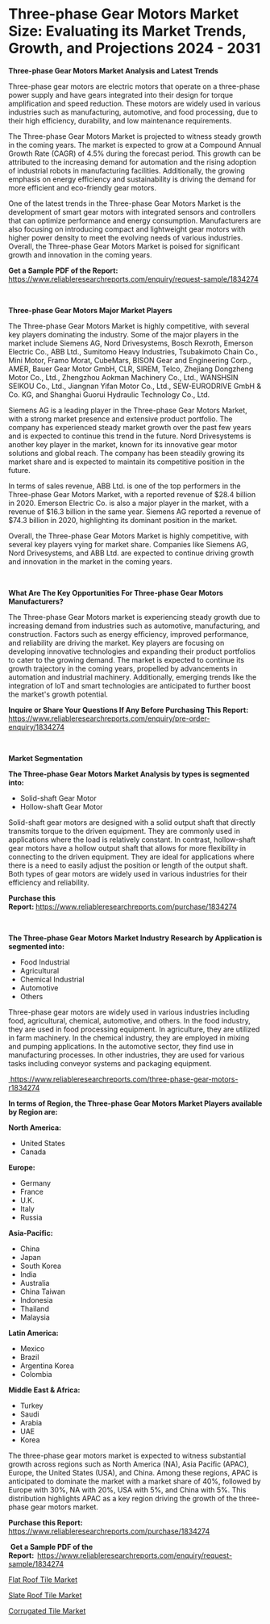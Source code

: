 <p><h1>Three-phase Gear Motors Market Size: Evaluating its Market Trends, Growth, and Projections 2024 - 2031</h1></p><p><strong>Three-phase Gear Motors Market Analysis and Latest Trends</strong></p>
<p><p>Three-phase gear motors are electric motors that operate on a three-phase power supply and have gears integrated into their design for torque amplification and speed reduction. These motors are widely used in various industries such as manufacturing, automotive, and food processing, due to their high efficiency, durability, and low maintenance requirements.</p><p>The Three-phase Gear Motors Market is projected to witness steady growth in the coming years. The market is expected to grow at a Compound Annual Growth Rate (CAGR) of 4.5% during the forecast period. This growth can be attributed to the increasing demand for automation and the rising adoption of industrial robots in manufacturing facilities. Additionally, the growing emphasis on energy efficiency and sustainability is driving the demand for more efficient and eco-friendly gear motors.</p><p>One of the latest trends in the Three-phase Gear Motors Market is the development of smart gear motors with integrated sensors and controllers that can optimize performance and energy consumption. Manufacturers are also focusing on introducing compact and lightweight gear motors with higher power density to meet the evolving needs of various industries. Overall, the Three-phase Gear Motors Market is poised for significant growth and innovation in the coming years.</p></p>
<p><strong>Get a Sample PDF of the Report:&nbsp;</strong> <a href="https://www.reliableresearchreports.com/enquiry/request-sample/1834274">https://www.reliableresearchreports.com/enquiry/request-sample/1834274</a></p>
<p>&nbsp;</p>
<p><strong>Three-phase Gear Motors Major Market Players</strong></p>
<p><p>The Three-phase Gear Motors Market is highly competitive, with several key players dominating the industry. Some of the major players in the market include Siemens AG, Nord Drivesystems, Bosch Rexroth, Emerson Electric Co., ABB Ltd., Sumitomo Heavy Industries, Tsubakimoto Chain Co., Mini Motor, Framo Morat, CubeMars, BISON Gear and Engineering Corp., AMER, Bauer Gear Motor GmbH, CLR, SIREM, Telco, Zhejiang Dongzheng Motor Co., Ltd., Zhengzhou Aokman Machinery Co., Ltd., WANSHSIN SEIKOU Co., Ltd., Jiangnan Yifan Motor Co., Ltd., SEW-EURODRIVE GmbH & Co. KG, and Shanghai Guorui Hydraulic Technology Co., Ltd. </p><p>Siemens AG is a leading player in the Three-phase Gear Motors Market, with a strong market presence and extensive product portfolio. The company has experienced steady market growth over the past few years and is expected to continue this trend in the future. Nord Drivesystems is another key player in the market, known for its innovative gear motor solutions and global reach. The company has been steadily growing its market share and is expected to maintain its competitive position in the future.</p><p>In terms of sales revenue, ABB Ltd. is one of the top performers in the Three-phase Gear Motors Market, with a reported revenue of $28.4 billion in 2020. Emerson Electric Co. is also a major player in the market, with a revenue of $16.3 billion in the same year. Siemens AG reported a revenue of $74.3 billion in 2020, highlighting its dominant position in the market.</p><p>Overall, the Three-phase Gear Motors Market is highly competitive, with several key players vying for market share. Companies like Siemens AG, Nord Drivesystems, and ABB Ltd. are expected to continue driving growth and innovation in the market in the coming years.</p></p>
<p>&nbsp;</p>
<p><strong>What Are The Key Opportunities For Three-phase Gear Motors Manufacturers?</strong></p>
<p><p>The Three-phase Gear Motors market is experiencing steady growth due to increasing demand from industries such as automotive, manufacturing, and construction. Factors such as energy efficiency, improved performance, and reliability are driving the market. Key players are focusing on developing innovative technologies and expanding their product portfolios to cater to the growing demand. The market is expected to continue its growth trajectory in the coming years, propelled by advancements in automation and industrial machinery. Additionally, emerging trends like the integration of IoT and smart technologies are anticipated to further boost the market's growth potential.</p></p>
<p><strong>Inquire or Share Your Questions If Any Before Purchasing This Report:</strong> <a href="https://www.reliableresearchreports.com/enquiry/pre-order-enquiry/1834274">https://www.reliableresearchreports.com/enquiry/pre-order-enquiry/1834274</a></p>
<p>&nbsp;</p>
<p><strong>Market Segmentation</strong></p>
<p><strong>The Three-phase Gear Motors Market Analysis by types is segmented into:</strong></p>
<p><ul><li>Solid-shaft Gear Motor</li><li>Hollow-shaft Gear Motor</li></ul></p>
<p><p>Solid-shaft gear motors are designed with a solid output shaft that directly transmits torque to the driven equipment. They are commonly used in applications where the load is relatively constant. In contrast, hollow-shaft gear motors have a hollow output shaft that allows for more flexibility in connecting to the driven equipment. They are ideal for applications where there is a need to easily adjust the position or length of the output shaft. Both types of gear motors are widely used in various industries for their efficiency and reliability.</p></p>
<p><strong>Purchase this Report:&nbsp;</strong><a href="https://www.reliableresearchreports.com/purchase/1834274">https://www.reliableresearchreports.com/purchase/1834274</a></p>
<p>&nbsp;</p>
<p><strong>The Three-phase Gear Motors Market Industry Research by Application is segmented into:</strong></p>
<p><ul><li>Food Industrial</li><li>Agricultural</li><li>Chemical Industrial</li><li>Automotive</li><li>Others</li></ul></p>
<p><p>Three-phase gear motors are widely used in various industries including food, agricultural, chemical, automotive, and others. In the food industry, they are used in food processing equipment. In agriculture, they are utilized in farm machinery. In the chemical industry, they are employed in mixing and pumping applications. In the automotive sector, they find use in manufacturing processes. In other industries, they are used for various tasks including conveyor systems and packaging equipment.</p></p>
<p><a href="https://www.reliableresearchreports.com/three-phase-gear-motors-r1834274">&nbsp;https://www.reliableresearchreports.com/three-phase-gear-motors-r1834274</a></p>
<p><strong>In terms of Region, the Three-phase Gear Motors Market Players available by Region are:</strong></p>
<p>
    <p> <strong> North America: </strong>
        <ul>
            <li>United States</li>
            <li>Canada</li>
        </ul>
        </p> 
    <p> <strong> Europe: </strong>
        <ul>
            <li>Germany</li>
            <li>France</li>
            <li>U.K.</li>
            <li>Italy</li>
            <li>Russia</li>
        </ul>
        </p> 
    <p> <strong> Asia-Pacific: </strong>
        <ul>
            <li>China</li>
            <li>Japan</li>
            <li>South Korea</li>
            <li>India</li>
            <li>Australia</li>
            <li>China Taiwan</li>
            <li>Indonesia</li>
            <li>Thailand</li>
            <li>Malaysia</li>
        </ul>
        </p> 
    <p> <strong> Latin America: </strong>
        <ul>
            <li>Mexico</li>
            <li>Brazil</li>
            <li>Argentina Korea</li>
            <li>Colombia</li>
        </ul>
        </p> 
    <p> <strong> Middle East & Africa: </strong>
        <ul>
            <li>Turkey</li>
            <li>Saudi</li>
            <li>Arabia</li>
            <li>UAE</li>
            <li>Korea</li>
        </ul>
    </p>
    </p>
<p><p>The three-phase gear motors market is expected to witness substantial growth across regions such as North America (NA), Asia Pacific (APAC), Europe, the United States (USA), and China. Among these regions, APAC is anticipated to dominate the market with a market share of 40%, followed by Europe with 30%, NA with 20%, USA with 5%, and China with 5%. This distribution highlights APAC as a key region driving the growth of the three-phase gear motors market.</p></p>
<p><strong>Purchase this Report: </strong><a href="https://www.reliableresearchreports.com/purchase/1834274">https://www.reliableresearchreports.com/purchase/1834274</a></p>
<p>&nbsp;<strong>Get a Sample PDF of the Report:&nbsp;&nbsp;</strong><a href="https://www.reliableresearchreports.com/enquiry/request-sample/1834274">https://www.reliableresearchreports.com/enquiry/request-sample/1834274</a></p>
<p><strong></strong></p>
<p><p><a href="https://angry-finch-aaf.notion.site/Flat-Roof-Tile-Market-Report-Reveals-the-Latest-Trends-And-Growth-Opportunities-of-this-Market-fac0160553354240958f8cbeba2ead11">Flat Roof Tile Market</a></p><p><a href="https://chivalrous-flock-a86.notion.site/Slate-Roof-Tile-Market-Focuses-on-Market-Share-Size-and-Projected-Forecast-Till-2031-599d914372a4453d801fbac6cd50ae40">Slate Roof Tile Market</a></p><p><a href="https://faithful-glue-af3.notion.site/Corrugated-Tile-Market-Exploring-Market-Share-Market-Trends-and-Future-Growth-8d4761fb4b364c1dbd6f265ac1856307">Corrugated Tile Market</a></p></p>